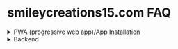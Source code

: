 # smileycreations15.com FAQ
<details>
  <summary>PWA (progressive web app)/App Installation</summary>
  <h2>How can install the PWA (progressive web app)/app?</h2>
  <h4>Installing on MacOS/Linux/Windows/Android with Chrome</h4>
  <ol>
  <li>Open this site in Google Chrome</li>
  <li>Interact with the domain until you see the <kbd>Install app</kbd> button.</li>
  <li>Click <kbd>Install app</kbd>.</li>
  </ol>
  <h4>Install in iOS</h4>
  <ol>
  <li>Open this site in Safari</li>
  <li>Click the Share button.</li>
  <li>Click <kbd>Add to homescreen</kbd>.</li>
  <li>Click <kbd>Add</kbd></li>
  </ol>
</details>
<details>
  <summary>Backend</summary>
  <h2>Do you use a backend?</h2>
  Yes, because you cannot add fully-dynamic content on GitHub Pages.
  <h2>Is it secure?</h2>
  Yes. It is encrypted by HTTPS.
</details>
